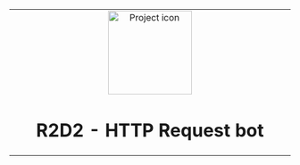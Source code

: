 <table align="center"><tr><td align="center" width="9999">

<img src="https://media.wired.co.uk/photos/606da2976a2b7484dab92f59/16:9/w_1920,h_1080,c_limit/star-wars-force-awakens-r2d2.jpg" align="center" width="150" alt="Project icon">

# R2D2 - HTTP Request bot



</td></tr></table>


